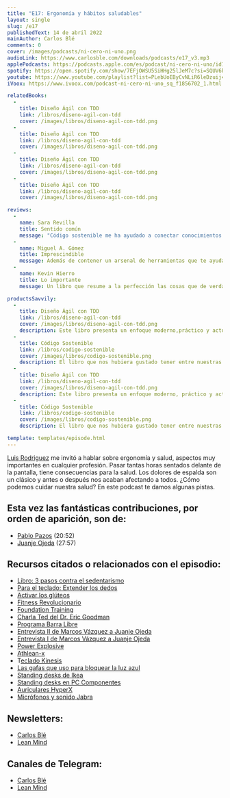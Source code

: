 ```yaml
---
title: "E17: Ergonomía y hábitos saludables"
layout: single
slug: /e17
publishedText: 14 de abril 2022
mainAuthor: Carlos Blé
comments: 0
cover: /images/podcasts/ni-cero-ni-uno.png
audioLink: https://www.carlosble.com/downloads/podcasts/e17_v3.mp3
applePodcasts: https://podcasts.apple.com/es/podcast/ni-cero-ni-uno/id1494641496
spotify: https://open.spotify.com/show/7EFjOWSU5SiHHg25lJeM7c?si=SQUV6kwuTl-dUN4t3QusqA&nd=1
youtube: https://www.youtube.com/playlist?list=PLebUoEByCvNLiR6leDzuij4C0PrjX-0Uq
iVoox: https://www.ivoox.com/podcast-ni-cero-ni-uno_sq_f1856702_1.html

relatedBooks:
  -
    title: Diseño Ágil con TDD
    link: /libros/diseno-agil-con-tdd
    cover: /images/libros/diseno-agil-con-tdd.png
  -
    title: Diseño Ágil con TDD
    link: /libros/diseno-agil-con-tdd
    cover: /images/libros/diseno-agil-con-tdd.png
  -
    title: Diseño Ágil con TDD
    link: /libros/diseno-agil-con-tdd
    cover: /images/libros/diseno-agil-con-tdd.png
  -
    title: Diseño Ágil con TDD
    link: /libros/diseno-agil-con-tdd
    cover: /images/libros/diseno-agil-con-tdd.png

reviews:
  -
    name: Sara Revilla
    title: Sentido común
    message: "Código sostenible me ha ayudado a conectar conocimientos que ni siquiera sabía que tenía. Carlos Blé explica y justifica los conceptos del código sostenible de tal manera que se convierten en sentido común."
  -
    name: Miguel A. Gómez
    title: Imprescindible
    message: Además de contener un arsenal de herramientas que te ayudaran a mejorar tu técnica como developer, es muy ameno. El mejor libro de programación en español que podrás encontrar.
  -
    name: Kevin Hierro
    title: Lo importante
    message: Un libro que resume a la perfección las cosas que de verdad aportan y se aplican en el día a día

productsSavvily:
  -
    title: Diseño Ágil con TDD
    link: /libros/diseno-agil-con-tdd
    cover: /images/libros/diseno-agil-con-tdd.png
    description: Este libro presenta un enfoque moderno,práctico y actualizado de TDD, con diferentes lenguajes de programación, apto para cualquier persona que desarrolle software.
  -
    title: Código Sostenible
    link: /libros/codigo-sostenible
    cover: /images/libros/codigo-sostenible.png
    description: El libro que nos hubiera gustado tener entre nuestras manos cuando estábamos aprendiendo a programar.
  -
    title: Diseño Ágil con TDD
    link: /libros/diseno-agil-con-tdd
    cover: /images/libros/diseno-agil-con-tdd.png
    description: Este libro presenta un enfoque moderno, práctico y actualizado de TDD, con diferentes lenguajes de programación, apto para cualquier persona que desarrolle software.
  -
    title: Código Sostenible
    link: /libros/codigo-sostenible
    cover: /images/libros/codigo-sostenible.png
    description: El libro que nos hubiera gustado tener entre nuestras manos cuando estábamos aprendiendo a programar.

template: templates/episode.html
---
```


[Luis Rodriguez](https://www.linkedin.com/in/luis-gabriel-rodr%C3%ADguez-alejos-8ba69237/) me invitó a hablar sobre ergonomía y salud, aspectos muy importantes en cualquier profesión. Pasar tantas horas sentados delante de la pantalla, tiene consecuencias para la salud. Los dolores de espalda son un clásico y antes o después nos acaban afectando a todos. ¿Cómo podemos cuidar nuestra salud? En este podcast te damos algunas pistas. 

## Esta vez las fantásticas contribuciones, por orden de aparición, son de:

* [Pablo Pazos](https://www.linkedin.com/in/pablopr) (20:52)
* [Juanje Ojeda](https://juanjeojeda.com/info/) (27:57)

## Recursos citados o relacionados con el episodio:

* [Libro: 3 pasos contra el sedentarismo](https://www.amazon.es/pasos-contra-sedentarismo-PR%C3%81CTICA/dp/8491875069)
* [Para el teclado: Extender los dedos](https://juanjeojeda.com/extender-los-dedos/)
* [Activar los glúteos](https://juanjeojeda.com/gluteos-activos/)
* [Fitness Revolucionario](https://www.fitnessrevolucionario.com/)
* [Foundation Training](https://www.foundationtraining.com/)
* [Charla Ted del Dr. Eric Goodman](https://www.youtube.com/watch?v=BZcZenvWBlg)
* [Programa Barra Libre](https://www.fitnessrevolucionario.com/programas/barra-libre/)
* [Entrevista II de Marcos Vázquez a Juanje Ojeda](https://www.fitnessrevolucionario.com/2020/05/28/220-tres-pasos-contra-el-sedentarismo-juanje-ojeda/)
* [Entrevista I de Marcos Vázquez a Juanje Ojeda](https://www.fitnessrevolucionario.com/2017/09/21/salir-del-sedentarismo-juanje-ojeda/)
* [Power Explosive](https://www.youtube.com/channel/UCQoN9oXyVuGcQWLlfcNDRgQ)
* [Athlean-x](https://www.youtube.com/channel/UCe0TLA0EsQbE-MjuHXevj2A)
* T[eclado Kinesis](https://www.carlosble.com/2008/02/my-new-ergonomic-keyboard/)
* [Las gafas que uso para bloquear la luz azul](https://www.amazon.com/gp/product/B019DMZZUU/ref=ppx_yo_dt_b_asin_title_o00_s00?ie=UTF8&psc=1)
* [Standing desks de Ikea](https://www.ikea.com/gb/en/rooms/home-office/standing-desks-pub9712cc91)
* [Standing desks en PC Componentes](https://www.pccomponentes.com/digitus-da-90388-bastidor-de-mesa-electrico-con-ajuste-de-altura-62-128-cm-blanca)
* [Auriculares HyperX](https://www.hyperxgaming.com/spain/es/headsets/cloud-stinger-gaming-headset)
* [Micrófonos y sonido Jabra](https://www.jabra.es/)

## Newsletters:

* [Carlos Blé](https://www.subscribepage.com/v3z8u6)
* [Lean Mind](https://www.subscribepage.com/p3v4h5)


## Canales de Telegram:

* [Carlos Blé](https://t.me/carlosble)
* [Lean Mind](https://t.me/leanmind)
